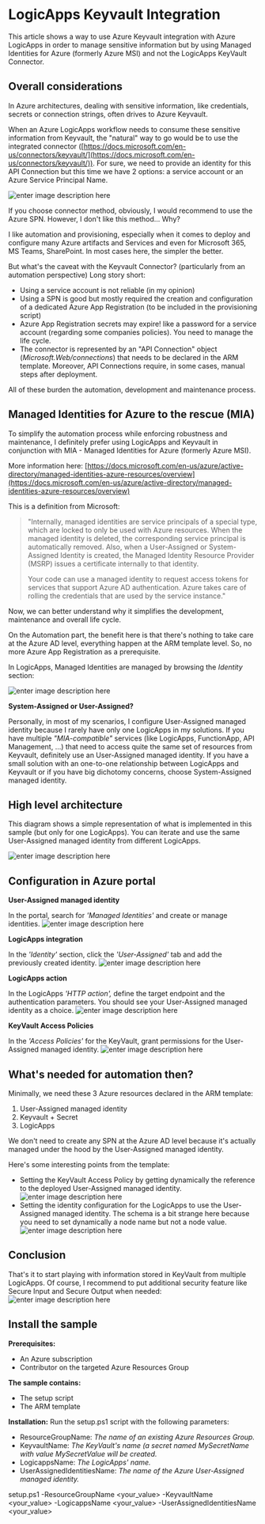 # LogicApps Keyvault Integration

This article shows a way to use Azure Keyvault integration with Azure LogicApps in order to manage sensitive information but by using Managed Identities for Azure (formerly Azure MSI) and not the LogicApps KeyVault Connector.


## Overall considerations

In Azure architectures, dealing with sensitive information, like credentials, secrets or connection strings, often drives to Azure Keyvault.

When an Azure LogicApps workflow needs to consume these sensitive information from Keyvault, the "natural" way to go would be to use the integrated connector ([https://docs.microsoft.com/en-us/connectors/keyvault/](https://docs.microsoft.com/en-us/connectors/keyvault/)). For sure, we need to provide an identity for this API Connection but this time we have 2 options: a service account or an Azure Service Principal Name.

![enter image description here](https://github.com/piou13/logicapps-keyvault-integration/blob/master/docs/kv1.PNG)

If you choose connector method, obviously, I would recommend to use the Azure SPN.
However, I don't like this method... Why?

I like automation and provisioning, especially when it comes to deploy and configure many Azure artifacts and Services and even for Microsoft 365, MS Teams, SharePoint. In most cases here, the simpler the better.

But what's the caveat with the Keyvault Connector? (particularly from an automation perspective)
Long story short: 

 - Using a service account is not reliable (in my opinion)
 - Using a SPN is good but mostly required the creation and configuration of a dedicated Azure App Registration (to be included in the provisioning script)
 - Azure App Registration secrets may expire! like a password for a service account (regarding some companies policies). You need to manage the life cycle.
 - The connector is represented by an "API Connection" object (*Microsoft.Web/connections*) that needs to be declared in the ARM template. Moreover, API Connections require, in some cases, manual steps after deployment.

All of these burden the automation, development and maintenance process.


## Managed Identities for Azure to the rescue (MIA)

To simplify the automation process while enforcing robustness and maintenance, I definitely prefer using LogicApps and Keyvault in conjunction with MIA - Managed Identities for Azure (formerly Azure MSI).

More information here: [https://docs.microsoft.com/en-us/azure/active-directory/managed-identities-azure-resources/overview](https://docs.microsoft.com/en-us/azure/active-directory/managed-identities-azure-resources/overview)

This is a definition from Microsoft:

> "Internally, managed identities are service principals of a special
> type, which are locked to only be used with Azure resources. When the
> managed identity is deleted, the corresponding service principal is
> automatically removed. Also, when a User-Assigned or System-Assigned
> Identity is created, the Managed Identity Resource Provider (MSRP)
> issues a certificate internally to that identity.
> 
> Your code can use a managed identity to request access tokens for services that support Azure AD authentication. Azure takes care of rolling the credentials that are used by the service instance."

Now, we can better understand why it simplifies the development, maintenance and overall life cycle.

On the Automation part, the benefit here is that there's nothing to take care at the Azure AD level, everything happen at the ARM template level. So, no more Azure App Registration as a prerequisite.

In LogicApps, Managed Identities are managed by browsing the *Identity* section:

![enter image description here](https://github.com/piou13/logicapps-keyvault-integration/blob/master/docs/kv2.PNG)

**System-Assigned or User-Assigned?**

Personally, in most of my scenarios, I configure User-Assigned managed identity because I rarely have only one LogicApps in my solutions. If you have multiple *"MIA-compatible"* services (like LogicApps, FunctionApp, API Management, ...) that need to access quite the same set of resources from Keyvault, definitely use an User-Assigned managed identity.
If you have a small solution with an one-to-one relationship between LogicApps and Keyvault or if you have big dichotomy concerns, choose System-Assigned managed identity.


## High level architecture

This diagram shows a simple representation of what is implemented in this sample (but only for one LogicApps). You can iterate and use the same User-Assigned managed identity from different LogicApps.

![enter image description here](https://github.com/piou13/logicapps-keyvault-integration/blob/master/docs/kv6.png)


## Configuration in Azure portal

**User-Assigned managed identity**

In the portal, search for *'Managed Identities'* and create or manage identities.
![enter image description here](https://github.com/piou13/logicapps-keyvault-integration/blob/master/docs/kv7.PNG)

**LogicApps integration**

In the *'Identity'* section, click the *'User-Assigned'* tab and add the previously created identity.
![enter image description here](https://github.com/piou13/logicapps-keyvault-integration/blob/master/docs/kv8.PNG)

**LogicApps action**

In the LogicApps *'HTTP action',* define the target endpoint and the authentication parameters. You should see your User-Assigned managed identity as a choice.
![enter image description here](https://github.com/piou13/logicapps-keyvault-integration/blob/master/docs/kv9.PNG)

**KeyVault Access Policies**

In the *'Access Policies'* for the KeyVault, grant permissions for the User-Assigned managed identity.
![enter image description here](https://github.com/piou13/logicapps-keyvault-integration/blob/master/docs/kv10.PNG)


## What's needed for automation then?

Minimally, we need these 3 Azure resources declared in the ARM template:

 1. User-Assigned managed identity
 2. Keyvault + Secret
 3. LogicApps

We don't need to create any SPN at the Azure AD level because it's actually managed under the hood by the User-Assigned managed identity.

Here's some interesting points from the template:

 - Setting the KeyVault Access Policy by getting dynamically the reference to the deployed User-Assigned managed identity.
![enter image description here](https://github.com/piou13/logicapps-keyvault-integration/blob/master/docs/kv3.PNG)
 - Setting the identity configuration for the LogicApps to use the User-Assigned managed identity. The schema is a bit strange here because you need to set dynamically a node name but not a node value.
![enter image description here](https://github.com/piou13/logicapps-keyvault-integration/blob/master/docs/kv4.PNG)


## Conclusion

That's it to start playing with information stored in KeyVault from multiple LogicApps.
Of course, I recommend to put additional security feature like Secure Input and Secure Output when needed:
![enter image description here](https://github.com/piou13/logicapps-keyvault-integration/blob/master/docs/kv5.PNG)


## Install the sample

**Prerequisites:** 

 - An Azure subscription
 - Contributor on the targeted Azure Resources Group

**The sample contains:**

 - The setup script
 - The ARM template

**Installation:**
Run the setup.ps1 script with the following parameters:

 - ResourceGroupName: *The name of an existing Azure Resources Group.*
 - KeyvaultName: *The KeyVault's name (a secret named MySecretName with value MySecretValue will be created.*
 - LogicappsName: *The LogicApps' name.*
 - UserAssignedIdentitiesName: *The name of the Azure User-Assigned managed identity.*

setup.ps1 -ResourceGroupName <your_value> -KeyvaultName <your_value> -LogicappsName <your_value> -UserAssignedIdentitiesName <your_value>

    